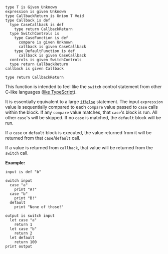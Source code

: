 ```thy
type T is Given Unknown
expression is given Unknown
type CallbackReturn is Union T Void
type Callback is def
  type CaseCallback is def
    type return CallbackReturn
  type SwitchControls is
    type CaseFunction is def
      compare is given Unknown
      callback is given CaseCallback
    type DefaultFunction is def
      callback is given CaseCallback
  controls is given SwitchControls
  type return CallbackReturn
callback is given Callback

type return CallbackReturn
```

This function is intended to feel like the `switch` control statement
from other C-like languages ([like TypeScript](https://developer.mozilla.org/en-US/docs/Web/JavaScript/Reference/Statements/switch)).

It is essentially equivalent to a large [`if`/`else`](#if) statement.
The input `expression` value is sequentially compared to each `compare` value
passed to `case` calls within the block.
If any `compare` value matches, that `case`'s block is run.
All other `case`'s will be skipped.
If no `case` is matched, the `default` block will be run.

If a `case` or `default` block is executed, the value returned from it
will be returned from that `case`/`default` call.

If a value is returned from `callback`, that value
will be returned from the `switch` call.

**Example:**

```thy
input is def "b"

switch input
  case "a"
    print "A!"
  case "b"
    print "B!"
  default
    print "None of those!"

output is switch input
  let case "a"
    return 1
  let case "b"
    return 2
  let default
    return 100
print output
```
